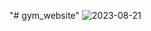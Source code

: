 "# gym_website" 
![2023-08-21](https://github.com/shaktivishakan/gym_website/assets/138357761/b531e89b-e670-44b5-9600-df25c079ee7a)
